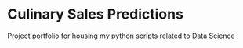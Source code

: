 # Culinary Sales Predictions
Project portfolio for housing my python scripts related to Data Science
